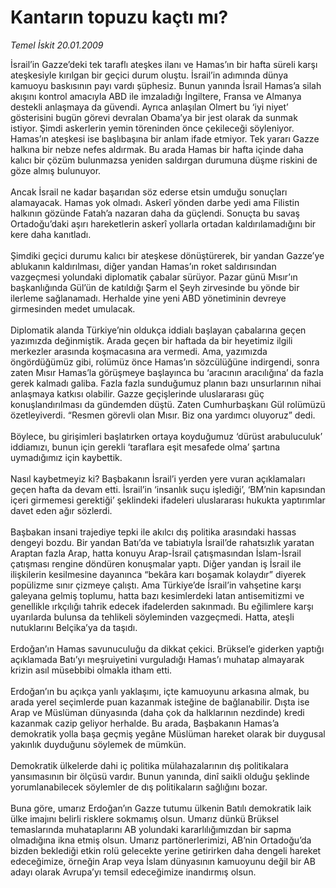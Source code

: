 # Kantarın topuzu kaçtı mı?

*Temel İskit 20.01.2009*

<div class="taraf_structure_2col_1zq">
<div class="margen_n">



 <p>İsrail’in Gazze’deki tek taraflı ateşkes ilanı ve Hamas’ın bir hafta süreli karşı ateşkesiyle kırılgan bir geçici durum oluştu. İsrail’in adımında dünya kamuoyu baskısının payı vardı şüphesiz. Bunun yanında İsrail Hamas’a silah akışını kontrol amacıyla ABD ile imzaladığı İngiltere, Fransa ve Almanya destekli anlaşmaya da güvendi. Ayrıca anlaşılan Olmert bu ‘iyi niyet’ gösterisini bugün görevi devralan Obama’ya bir jest olarak da sunmak istiyor. Şimdi askerlerin yemin töreninden önce çekileceği söyleniyor. Hamas’ın ateşkesi ise başlıbaşına bir anlam ifade etmiyor. Tek yararı Gazze halkına bir nebze nefes aldırmak. Bu arada Hamas bir hafta içinde daha kalıcı bir çözüm bulunmazsa yeniden saldırgan durumuna düşme riskini de göze almış bulunuyor. <br/><br/>Ancak İsrail ne kadar başarıdan söz ederse etsin umduğu sonuçları alamayacak. Hamas yok olmadı. Askerî yönden darbe yedi ama Filistin halkının gözünde Fatah’a nazaran daha da güçlendi. Sonuçta bu savaş Ortadoğu’daki aşırı hareketlerin askerî yollarla ortadan kaldırılamadığını bir kere daha kanıtladı. <br/><br/>Şimdiki geçici durumu kalıcı bir ateşkese dönüştürerek, bir yandan Gazze’ye ablukanın kaldırılması, diğer yandan Hamas’ın roket saldırısından vazgeçmesi yolundaki diplomatik çabalar sürüyor. Pazar günü Mısır’ın başkanlığında Gül’ün de katıldığı Şarm el Şeyh zirvesinde bu yönde bir ilerleme sağlanamadı. Herhalde yine yeni ABD yönetiminin devreye girmesinden medet umulacak. <br/><br/>Diplomatik alanda Türkiye’nin oldukça iddialı başlayan çabalarına geçen yazımızda değinmiştik. Arada geçen bir haftada da bir heyetimiz ilgili merkezler arasında koşmacasına ara vermedi. Ama, yazımızda öngördüğümüz gibi, rolümüz önce Hamas’ın sözcülüğüne indirgendi, sonra zaten Mısır Hamas’la görüşmeye başlayınca bu ‘aracının aracılığına’ da fazla gerek kalmadı galiba. Fazla fazla sunduğumuz planın bazı unsurlarının nihai anlaşmaya katkısı olabilir. Gazze geçişlerinde uluslararası güç konuşlandırılması da gündemden düştü. Zaten Cumhurbaşkanı Gül rolümüzü özetleyiverdi. “Resmen görevli olan Mısır. Biz ona yardımcı oluyoruz” dedi. <br/><br/>Böylece, bu girişimleri başlatırken ortaya koyduğumuz ‘dürüst arabuluculuk’ iddiamızı, bunun için gerekli ‘taraflara eşit mesafede olma’ şartına uymadığımız için kaybettik. <br/><br/>Nasıl kaybetmeyiz ki? Başbakanın İsrail’i yerden yere vuran açıklamaları geçen hafta da devam etti. İsrail’in ‘insanlık suçu işlediği’, ‘BM’nin kapısından içeri girmemesi gerektiği’ şeklindeki ifadeleri uluslararası hukukta yaptırımlar davet eden ağır sözlerdi. <br/><br/>Başbakan insani trajediye tepki ile akılcı dış politika arasındaki hassas dengeyi bozdu. Bir yandan Batı’da ve tabiatıyla İsrail’de rahatsızlık yaratan Araptan fazla Arap, hatta konuyu Arap-İsrail çatışmasından İslam-İsrail çatışması rengine döndüren konuşmalar yaptı. Diğer yandan iş İsrail ile ilişkilerin kesilmesine dayanınca “bekâra karı boşamak kolaydır” diyerek popülizme sınır çizmeye çalıştı. Ama Türkiye’de İsrail’in vahşetine karşı galeyana gelmiş toplumu, hatta bazı kesimlerdeki latan antisemitizmi ve genellikle ırkçılığı tahrik edecek ifadelerden sakınmadı. Bu eğilimlere karşı uyarılarda bulunsa da tehlikeli söyleminden vazgeçmedi. Hatta, ateşli nutuklarını Belçika’ya da taşıdı. <br/><br/>Erdoğan’ın Hamas savunuculuğu da dikkat çekici. Brüksel’e giderken yaptığı açıklamada Batı’yı meşruiyetini vurguladığı Hamas’ı muhatap almayarak krizin asıl müsebbibi olmakla itham etti. <br/><br/>Erdoğan’ın bu açıkça yanlı yaklaşımı, içte kamuoyunu arkasına almak, bu arada yerel seçimlerde puan kazanmak isteğine de bağlanabilir. Dışta ise Arap ve Müslüman dünyasında (daha çok da halklarının nezdinde) kredi kazanmak cazip geliyor herhalde. Bu arada, Başbakanın Hamas’a demokratik yolla başa geçmiş yegâne Müslüman hareket olarak bir duygusal yakınlık duyduğunu söylemek de mümkün. <br/><br/>Demokratik ülkelerde dahi iç politika mülahazalarının dış politikalara yansımasının bir ölçüsü vardır. Bunun yanında, dinî saikli olduğu şeklinde yorumlanabilecek söylemler de dış politikaların sağlığını bozar. <br/><br/>Buna göre, umarız Erdoğan’ın Gazze tutumu ülkenin Batılı demokratik laik ülke imajını belirli risklere sokmamış olsun. Umarız dünkü Brüksel temaslarında muhataplarını AB yolundaki kararlılığımızdan bir sapma olmadığına ikna etmiş olsun. Umarız partönerlerimizi, AB’nin Ortadoğu’da bizden beklediği etkin rolü gelecekte yerine getirirken daha dengeli hareket edeceğimize, örneğin Arap veya İslam dünyasının kamuoyunu değil bir AB adayı olarak Avrupa’yı temsil edeceğimize inandırmış olsun.</p>

<br/>


<div id="taraf_not">
</div>

</div>


</div>
